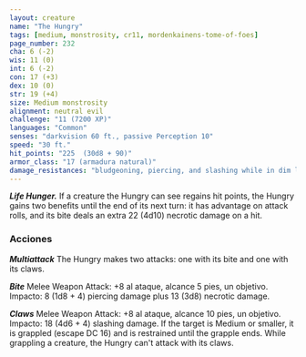 ```yaml
---
layout: creature
name: "The Hungry"
tags: [medium, monstrosity, cr11, mordenkainens-tome-of-foes]
page_number: 232
cha: 6 (-2)
wis: 11 (0)
int: 6 (-2)
con: 17 (+3)
dex: 10 (0)
str: 19 (+4)
size: Medium monstrosity
alignment: neutral evil
challenge: "11 (7200 XP)"
languages: "Common"
senses: "darkvision 60 ft., passive Perception 10"
speed: "30 ft."
hit_points: "225  (30d8 + 90)"
armor_class: "17 (armadura natural)"
damage_resistances: "bludgeoning, piercing, and slashing while in dim light or darkness"
---
```


***Life Hunger.*** If a creature the Hungry can see regains hit points, the Hungry gains two benefits until the end of its next turn: it has advantage on attack rolls, and its bite deals an extra 22 (4d10) necrotic damage on a hit.

### Acciones

***Multiattack*** The Hungry makes two attacks: one with its bite and one with its claws.

***Bite*** Melee Weapon Attack: +8 al ataque, alcance 5 pies, un objetivo. Impacto: 8 (1d8 + 4) piercing damage plus 13 (3d8) necrotic damage.

***Claws*** Melee Weapon Attack: +8 al ataque, alcance 10 pies, un objetivo. Impacto: 18 (4d6 + 4) slashing damage. If the target is Medium or smaller, it is grappled (escape DC 16) and is restrained until the grapple ends. While grappling a creature, the Hungry can't attack with its claws.